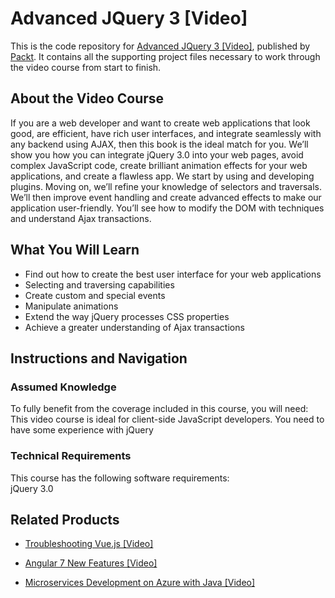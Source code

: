 # Advanced JQuery 3 [Video]
This is the code repository for [Advanced JQuery 3 [Video]](https://www.packtpub.com/web-development/advanced-jquery-3-video?utm_source=github&utm_medium=repository&utm_campaign=9781788835329), published by [Packt](https://www.packtpub.com/?utm_source=github). It contains all the supporting project files necessary to work through the video course from start to finish.
## About the Video Course
If you are a web developer and want to create web applications that look good, are efficient, have rich user interfaces, and integrate seamlessly with any backend using AJAX, then this book is the ideal match for you. We’ll show you how you can integrate jQuery 3.0 into your web pages, avoid complex JavaScript code, create brilliant animation effects for your web applications, and create a flawless app.
We start by using and developing plugins. Moving on, we’ll refine your knowledge of selectors and traversals. We’ll then improve event handling and create advanced effects to make our application user-friendly. You’ll see how to modify the DOM with techniques and understand Ajax transactions.

<H2>What You Will Learn</H2>
<DIV class=book-info-will-learn-text>
<UL>
<LI>Find out how to create the best user interface for your web applications 
<LI>Selecting and traversing capabilities 
<LI>Create custom and special events 
<LI>Manipulate animations 
<LI>Extend the way jQuery processes CSS properties 
<LI>Achieve a greater understanding of Ajax transactions </LI></UL></DIV>

## Instructions and Navigation
### Assumed Knowledge
To fully benefit from the coverage included in this course, you will need:<br/>
This video course is ideal for client-side JavaScript developers. You need to have some experience with jQuery
### Technical Requirements
This course has the following software requirements:<br/>
jQuery 3.0

## Related Products
* [Troubleshooting Vue.js [Video]](https://www.packtpub.com/application-development/troubleshooting-vuejs-video?utm_source=github&utm_medium=repository&utm_campaign=9781788993531)

* [Angular 7 New Features [Video]](https://www.packtpub.com/web-development/angular-7-new-features-video?utm_source=github&utm_medium=repository&utm_campaign=9781789619683)

* [Microservices Development on Azure with Java [Video]](https://www.packtpub.com/virtualization-and-cloud/microservices-development-azure-java-video?utm_source=github&utm_medium=repository&utm_campaign=9781789808858)


